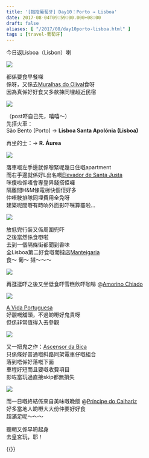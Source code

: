 ```yaml
---
title: '[抱抱葡萄牙] Day10：Porto → Lisboa'
date: 2017-08-04T09:59:00.000+08:00
draft: false
aliases: [ "/2017/08/day10porto-lisboa.html" ]
tags : [travel-葡萄牙]
---
```


今日返Lisboa（Lisbon）喇  

![](/images/portugal10a.jpg)

都係要食早餐㗎  
係呀，又係去[Muralhas do Olival](https://hidie.net/portugal10a/)食呀  
因為真係好好食又多款揀同埋超近民宿  

![](/images/portugal10a3.jpg)

（post吓自己先，嘻嘻～）  
先搭火車：  
São Bento (Porto) → **Lisboa Santa Apolónia (Lisboa)**  
  
再坐的士：→ **R. Áurea**  

![](/images/portugal10b.jpg)

落車嘅左手邊就係嚟緊呢幾日住嘅apartment  
而右手邊就係好L出名嘅[Elevador de Santa Justa](https://hidie.net/portugal10b/)  
咪傻啦係唔會專登畀錢搭佢囉  
隔離間H&M條電梯快個佢好多  
仲唔駛排隊同埋費用全免呀  
建築呢間嘢有時响外面影吓咪算罷啦...  

![](/images/portugal10c.jpg)

放低完行裝又係周圍兜吓  
之後當然係食嘢啦  
去到一個隔條街都聞到香味  
全Lisboa第二好食嘅葡撻店[Manteigaria](https://hidie.net/portugal10c/)  
食～ 葡～ 撻～～～  

![](/images/portugal10d.jpg)

再逛逛吓之後又坐低食吓雪糕飲吓咖啡 @[Amorino Chiado](https://hidie.net/portugal10d/)  

![](/images/portugal10e.jpg)

[A Vida Portuguesa](https://hidie.net/portugal10e/)  
好靚嘅舖頭，不過啲嘢好鬼貴呀  
但係非常值得入去參觀  

![](/images/portugal10f.jpg)

又一把鬼之作：[Ascensor da Bica](https://hidie.net/portugal10f/)  
只係條好普通嘅斜路同架電車仔嘅組合  
落到唔係好落嘅下面  
車程好短而且要嘅收費項目  
影咗當玩過直接skip都無損失  

![](/images/portugal10g1.jpg)

而一日嘅終結係來自美味嘅晚飯 @[Príncipe do Calhariz](https://hidie.net/portugal10g/)  
好多當地人啲嘢大大份仲要好好食  
超滿足呢～～～  
  
  
聽朝又係早啲起身  
去皇宮玩，耶！  
  

{{<portugal>}}  
